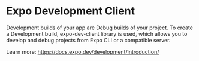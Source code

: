 # Expo Development Client

Development builds of your app are Debug builds of your project. To create a Development build, expo-dev-client library is used, which allows you to develop and debug projects from Expo CLI or a compatible server.

Learn more: https://docs.expo.dev/development/introduction/